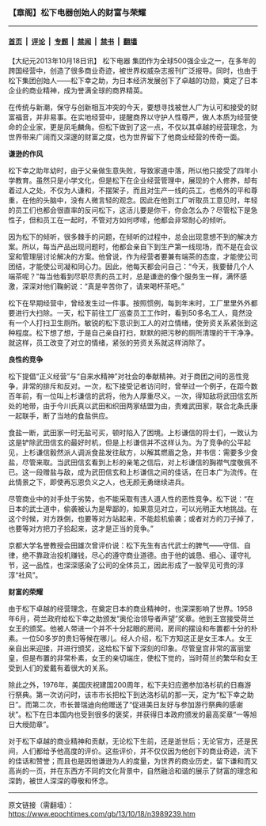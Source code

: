 ### 【章阁】松下电器创始人的财富与荣耀

---

#### [首页](../../../..?n3989239) &nbsp;|&nbsp; [评论](../../../../../epoch-comment?n3989239) &nbsp;|&nbsp; [专题](../../../../../epoch-special?n3989239) &nbsp;|&nbsp; [禁闻](../../../../../epoch-news?n3989239) &nbsp;|&nbsp; [禁书](../../../../../books?n3989239) &nbsp;|&nbsp; [翻墙](https://github.com/gfw-breaker/nogfw/blob/master/README.md?n3989239)


<div class="post_content" id="artbody" itemprop="articleBody">
 <!-- article content begin -->
 <p>
  【大纪元2013年10月18日讯】
  <ok href="https://www.epochtimes.com/gb/tag/%E6%9D%BE%E4%B8%8B%E7%94%B5%E5%99%A8.html">
   松下电器
  </ok>
  集团作为全球500强企业之一，在多年的跨国经营中，创造了很多商业奇迹，被世界权威杂志报刊广泛报导。同时，也由于松下集团创始人——松下幸之助，为日本经济发展创下了卓越的功勋，奠定了日本企业的商业精神，成为誉满全球的商界精英。
 </p>
 <p>
  在传统与新潮，保守与创新相互冲突的今天，要想寻找被世人广为认可和接受的财富福音，并非易事。在实地经营中，提醒商界以守护人性尊严，做人本质为经营使命的企业家，更是凤毛麟角。但松下做到了这一点，不仅以其卓越的经营理念，为世界带来广阔而又深邃的财富之度，也为世界留下了他商业经营的传奇一面。
 </p>
 <p>
  <b>
   谦逊的作风
  </b>
 </p>
 <p>
  松下幸之助年幼时，由于父亲做生意失败，导致家道中落，所以他只接受了四年小学教育。虽然只是小学文化，但是松下在企业经营管理中，展现的个人修养，却有着过人之处，不仅为人谦和，不摆架子，而且对生产一线的员工，也格外的平和尊重，在他的头脑中，没有人微言轻的观念。因此在他到工厂听取员工意见时，年轻的员工们也都会很直率的反问松下，这活儿要是你干，你会怎么办？尽管松下是急性子，但和员工在一起时，不管对方如何啰嗦，他都会非常耐心的倾听。
 </p>
 <p>
  因为松下的倾听，很多棘手的问题，在倾听的过程中，总会出现意想不到的解决方案。所以，每当产品出现问题时，他都会亲自下到生产第一线现场，而不是在会议室和管理层讨论解决的方案。他曾说，作为经营者要兼有端茶的态度，才能使公司团结，才能使公司凝和同心力。因此，他每天都会问自己：“今天，我要替几个人端茶呢？”每当他看到尽职尽责的员工时，总是谦逊的像个服务生一样，满怀感激，深深对他们鞠躬说：“真是辛苦你了，请来喝杯茶吧。”
 </p>
 <p>
  松下在早期经营中，曾经发生过一件事。按照惯例，每到年末时，工厂里里外外都要进行大扫除。一天，松下前往工厂巡查员工工作时，看到50多名工人，竟然没有一个人打扫卫生厕所。敏锐的松下意识到工人的对立情绪，使劳资关系紧张到这种程度。松下想了想，于是自己亲自打扫，默默的把污秽的厕所清理的干干净净。就这样，员工改变了对立的情绪，紧张的劳资关系就这样消除了。
 </p>
 <p>
  <b>
   良性的竞争
  </b>
 </p>
 <p>
  松下提倡“正义经营”与“自来水精神”对社会的奉献精神。对于商团之间的恶性竞争，非常的排斥和反对。一次，松下接受记者访问时，曾举过一个例子，在距今数百年前，有一位叫上杉谦信的武将，他为人厚重尽义。一次，得知敌将武田信玄所处的地带，由于今川氏真以武田和织田两家结盟为由，责难武田家，联合北条氏康一起联手，断了当地的食盐供应。
 </p>
 <p>
  食盐一断，武田家一时无盐可买，顿时陷入了困境。上杉谦信的将士们，一致认为这是铲除武田信玄的最好时机，但是上杉谦信并不这样认为。为了竞争的公平起见，上杉谦信毅然派人调派食盐发往敌方，以解其燃眉之急，并书信：需要多少食盐，尽管来取。当武田信玄看到上杉的亲笔之信后，对上杉谦信的胸襟气度敬佩不已。这一段赠盐与敌，成为武田信玄和上杉谦信之间的佳话，在日本广为流传。在此情景之下，即使再忘恩负义之人，也无颜无勇继续进兵。
 </p>
 <p>
  尽管商业中的对手处于劣势，也不能采取有违人道人性的恶性竞争。松下说：“在日本的武士道中，偷袭被认为是卑鄙的，如果意见对立，可以光明正大地挑战。在这个时候，对方跌倒，也要等对方站起来，不能趁机偷袭；或者对方的刀子掉了，也要等对方把刀子拾起来，这才是正当的竞争。”
 </p>
 <p>
  京都大学名誉教授会田雄次曾评价说：松下先生有古代武士的脾气——守信、自律，绝不靠政治投机赚钱，尽心的遵守商业道德。由于他的诚恳、细心、谨守礼节，这一品性，也深深感染了公司的全体员工，因此形成了一股罕见可贵的淳淳“社风”。
 </p>
 <p>
  <b>
   财富的荣耀
  </b>
 </p>
 <p>
  由于松下卓越的经营理念，在奠定日本的商业精神时，也深深影响了世界。1958年6月，荷兰政府给松下幸之助颁发“奥伦治领导者声望”奖章。他到王宫接受荷兰女王的颁奖。他被人带进一个并不十分起眼的房间，房间的摆设和布置都十分的朴素。一位50多岁的贵妇等候在哪儿。经人介绍，松下方知这正是女王本人。女王亲自出来迎接，并进行颁奖，这给松下留下深刻的印象。尽管皇宫非常的富丽堂皇，但是布置的非常朴素，女王的亲切端庄，使松下觉的，当时荷兰的繁华和女王受到人们的爱戴有着很大的关系。
 </p>
 <p>
  除此之外，1976年，美国庆祝建国200周年，松下夫妇应邀参加洛杉矶的日裔游行祭典。第一次访问时，该市市长把松下到达洛杉矶的那一天，定为“松下幸之助日”。而第二次，市长普瑞迪向他赠送了“促进美日友好与参加游行祭典的感谢状”。松下在日本国内也受到很多的褒奖，并获得日本政府颁发的最高奖章“一等旭日大绶勋章”。
 </p>
 <p>
  对于松下卓越的商业精神和贡献，无论松下生前，还是逝世后；无论官方，还是民间，人们都给予他高度的评价。这些评价，并不仅仅因为他创下的商业奇迹，流下的佳话和赞誉；而且也是因他谦逊为人的度量，为世界的商业历史，留下谦和而又高尚的一页，并在东西方不同的文化背景中，自然融洽和谐的展示了财富的理念和深韵，被世人深深的尊敬和怀念。
 </p>
 <p>
 </p>
 <!-- article content end -->
 <div id="below_article_ad">
 </div>
</div>


---

原文链接（需翻墙）：https://www.epochtimes.com/gb/13/10/18/n3989239.htm